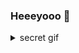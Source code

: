 ### Heeeyooo 👋

<details>
  <summary>secret gif</summary>
![Alt Text](https://media.giphy.com/media/zOvBKUUEERdNm/giphy.gif)

</details>
